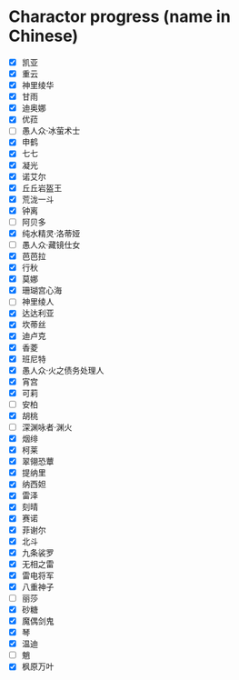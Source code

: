 # Charactor progress (name in Chinese)

- [X] 凯亚
- [X] 重云
- [X] 神里绫华
- [X] 甘雨
- [X] 迪奥娜
- [X] 优菈
- [ ] 愚人众·冰萤术士
- [X] 申鹤
- [X] 七七
- [X] 凝光
- [X] 诺艾尔
- [X] 丘丘岩盔王
- [X] 荒泷一斗
- [X] 钟离
- [ ] 阿贝多
- [X] 纯水精灵·洛蒂娅
- [ ] 愚人众·藏镜仕女
- [X] 芭芭拉
- [X] 行秋
- [X] 莫娜
- [X] 珊瑚宫心海
- [ ] 神里绫人
- [X] 达达利亚
- [X] 坎蒂丝
- [X] 迪卢克
- [X] 香菱
- [X] 班尼特
- [X] 愚人众·火之债务处理人
- [X] 宵宫
- [X] 可莉
- [ ] 安柏
- [X] 胡桃
- [ ] 深渊咏者·渊火
- [X] 烟绯
- [X] 柯莱
- [X] 翠翎恐蕈
- [X] 提纳里
- [X] 纳西妲
- [X] 雷泽
- [X] 刻晴
- [X] 赛诺
- [X] 菲谢尔
- [X] 北斗
- [X] 九条裟罗
- [X] 无相之雷
- [X] 雷电将军
- [X] 八重神子
- [ ] 丽莎
- [X] 砂糖
- [X] 魔偶剑鬼
- [X] 琴
- [X] 温迪
- [ ] 魈
- [X] 枫原万叶